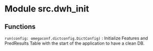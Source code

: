 Module src.dwh_init
===================

Functions
---------

    
`run(config: omegaconf.dictconfig.DictConfig)`
:   Initialize Features and PredResults Table with the start of the application to have a clean DB.